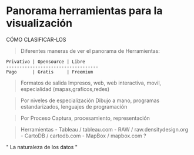 Panorama herramientas para 
la visualización
================================

CÓMO CLASIFICAR-LOS

> Diferentes maneras de ver el panorama de Herramientas:

 	Privativo | Opensource | Libre
 	-----------------------------------
 	Pago      | Gratis	   | Freemium 

> Formatos de salida
	Impresos, web, web interactiva, movil,
	especialidad (mapas,graficos,redes)

> Por niveles de especialización
	Dibujo a mano, programas estandarizados, lenguajes de programación

> Por Proceso
	Captura, procesamiento, representación

> Herramientas
	- Tableau / tableau.com
	- RAW / raw.densitydesign.org
	- CartoDB / cartodb.com
	- MapBox / mapbox.com ?

" La naturaleza de los datos "